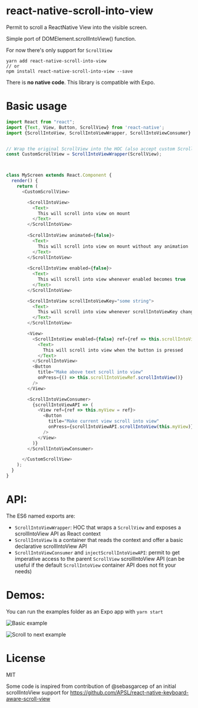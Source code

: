 # react-native-scroll-into-view

Permit to scroll a ReactNative View into the visible screen. 

Simple port of DOMElement.scrollIntoView() function.

For now there's only support for `ScrollView`

```
yarn add react-native-scroll-into-view
// or
npm install react-native-scroll-into-view --save
```

There is **no native code**. This library is compatible with Expo.

# Basic usage

```js
import React from "react";
import {Text, View, Button, ScrollView} from 'react-native';
import {ScrollIntoView, ScrollIntoViewWrapper, ScrollIntoViewConsumer} from "react-native-scroll-into-view";


// Wrap the original ScrollView into the HOC (also accept custom ScrollView implementations)
const CustomScrollView = ScrollIntoViewWrapper(ScrollView);



class MyScreen extends React.Component {
  render() {
    return (
      <CustomScrollView>

        <ScrollIntoView>
          <Text>
            This will scroll into view on mount
          </Text>
        </ScrollIntoView>
        
        <ScrollIntoView animated={false}>
          <Text>
            This will scroll into view on mount without any animation
          </Text>
        </ScrollIntoView>
        
        <ScrollIntoView enabled={false}>
          <Text>
            This will scroll into view whenever enabled becomes true
          </Text>
        </ScrollIntoView>

        <ScrollIntoView scrollIntoViewKey="some string">
          <Text>
            This will scroll into view whenever scrollIntoViewKey changes
          </Text>
        </ScrollIntoView>

        <View>
          <ScrollIntoView enabled={false} ref={ref => this.scrollIntoViewRef = ref}>
            <Text>
              This will scroll into view when the button is pressed
            </Text>
          </ScrollIntoView>
          <Button
            title="Make above text scroll into view"
            onPress={() => this.scrollIntoViewRef.scrollIntoView()}
          />
        </View>

        <ScrollIntoViewConsumer>
          {scrollIntoViewAPI => (
            <View ref={ref => this.myView = ref}>
              <Button
                title="Make current view scroll into view"
                onPress={scrollIntoViewAPI.scrollIntoView(this.myView)}
              />
            </View>
          )}
        </ScrollIntoViewConsumer>

      </CustomScrollView>
    );
  }
}
```



# API:

The ES6 named exports are:

- `ScrollIntoViewWrapper`: HOC that wraps a `ScrollView` and exposes a scrollIntoView API as React context
- `ScrollIntoView` is a container that reads the context and offer a basic declarative scrollIntoView API
- `ScrollIntoViewConsumer` and `injectScrollIntoViewAPI`: permit to get imperative access to the parent `ScrollView` scrollIntoView API (can be useful if the default `ScrollIntoView` container API does not fit your needs)


# Demos:

You can run the examples folder as an Expo app with `yarn start`

![Basic example](https://media.giphy.com/media/5YqZVwlJeISATCyTOI/giphy.gif)

![Scroll to next example](https://media.giphy.com/media/4KFxkZyoFfxPEOBw0S/giphy.gif)

# License

MIT

Some code is inspired from contribution of @sebasgarcep of an initial scrollIntoView support for https://github.com/APSL/react-native-keyboard-aware-scroll-view

